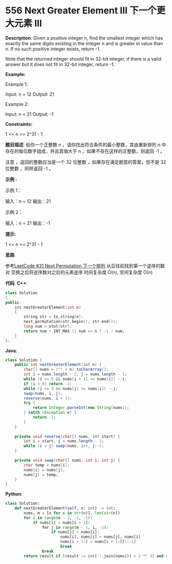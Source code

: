 # 556 Next Greater Element III 下一个更大元素 III

__Description__:
Given a positive integer n, find the smallest integer which has exactly the same digits existing in the integer n and is greater in value than n. If no such positive integer exists, return -1.

Note that the returned integer should fit in 32-bit integer, if there is a valid answer but it does not fit in 32-bit integer, return -1.

__Example:__

Example 1:

Input: n = 12
Output: 21

Example 2:

Input: n = 21
Output: -1

__Constraints:__

1 <= n <= 2^31 - 1

__题目描述__:
给你一个正整数 n ，请你找出符合条件的最小整数，其由重新排列 n 中存在的每位数字组成，并且其值大于 n 。如果不存在这样的正整数，则返回 -1 。

注意 ，返回的整数应当是一个 32 位整数 ，如果存在满足题意的答案，但不是 32 位整数 ，同样返回 -1 。

__示例 :__

示例 1：

输入：n = 12
输出：21

示例 2：

输入：n = 21
输出：-1

__提示:__

1 <= n <= 2^31 - 1

__思路__:

参考[LeetCode #31 Next Permutation 下一个排列](https://www.jianshu.com/p/ad45640f4198)
从后往前找到第一个逆序的数对
交换之后将逆序数对之后的元素逆序
时间复杂度 O(n), 空间复杂度 O(n)

__代码__:
__C++__:

```C++
class Solution 
{
public:
    int nextGreaterElement(int n) 
    {
        string str = to_string(n);
        next_permutation(str.begin(), str.end());
        long num = stol(str);
        return num > INT_MAX || num <= n ? -1 : num;
    }
};
```

__Java__:

```Java
class Solution {
    public int nextGreaterElement(int n) {
        char[] nums = ("" + n).toCharArray();
        int i = nums.length - 2, j = nums.length - 1;
        while (i >= 0 && nums[i + 1] <= nums[i]) --i;
        if (i < 0) return -1;
        while (j >= 0 && nums[j] <= nums[i]) --j;
        swap(nums, i, j);
        reverse(nums, i + 1);
        try {
            return Integer.parseInt(new String(nums));
        } catch (Exception e) {
            return -1;
        }
    }
    
    private void reverse(char[] nums, int start) {
        int i = start, j = nums.length - 1;
        while (i < j) swap(nums, i++, j--);
    }
    
    private void swap(char[] nums, int i, int j) {
        char temp = nums[i];
        nums[i] = nums[j];
        nums[j] = temp;
    }
}
```

__Python__:

```Python
class Solution:
    def nextGreaterElement(self, n: int) -> int:
        nums, m = [x for x in str(n)], len(str(n))
        for i in range(m - 2, -1, -1):
            if nums[i] < nums[i + 1]:
                for j in range(m - 1, i, -1):
                    if nums[j] > nums[i]:
                        nums[i], nums[j] = nums[j], nums[i]
                        nums[i + 1:] = nums[i + 1:][::-1]
                        break
                break
        return result if (result := int(''.join(nums))) < 2 ** 31 and result != n else -1
```
